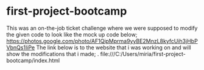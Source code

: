 # first-project-bootcamp
This was an on-the-job ticket challenge where we were supposed to modify the given code to look like the mock up code below;
https://photos.google.com/photo/AF1QipMprma9yyBE2MnzL8kyfcUih3jHbPVbnQs1IiPe
The link below is to the website that i was working on and will show the modifications that i made; .
file:///C:/Users/miria/first-project-bootcamp/index.html
